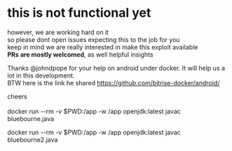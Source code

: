 # this is not functional yet

however, we are working hard on it <br>
so please dont open issues expecting this to the job for you <br>
keep in mind we are really interested in make this exploit available <br>
<b>PRs are mostly welcomed</b>, as well helpful insights <br>

Thanks @johndpope for your help on android under docker. It will help us a lot in this development. <br>
BTW here is the link he shared https://github.com/bitrise-docker/android/ <br>

cheers <br>
<br>
docker run --rm -v $PWD:/app -w /app openjdk:latest javac bluebourne.java 

docker run --rm -v $PWD:/app -w /app openjdk:latest javac bluebourne2.java

